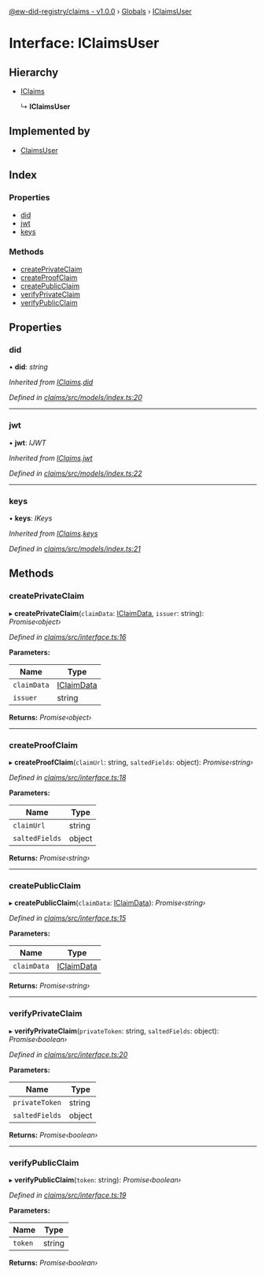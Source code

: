 [@ew-did-registry/claims - v1.0.0](../README.md) › [Globals](../globals.md) › [IClaimsUser](iclaimsuser.md)

# Interface: IClaimsUser

## Hierarchy

* [IClaims](iclaims.md)

  ↳ **IClaimsUser**

## Implemented by

* [ClaimsUser](../classes/claimsuser.md)

## Index

### Properties

* [did](iclaimsuser.md#did)
* [jwt](iclaimsuser.md#jwt)
* [keys](iclaimsuser.md#keys)

### Methods

* [createPrivateClaim](iclaimsuser.md#createprivateclaim)
* [createProofClaim](iclaimsuser.md#createproofclaim)
* [createPublicClaim](iclaimsuser.md#createpublicclaim)
* [verifyPrivateClaim](iclaimsuser.md#verifyprivateclaim)
* [verifyPublicClaim](iclaimsuser.md#verifypublicclaim)

## Properties

###  did

• **did**: *string*

*Inherited from [IClaims](iclaims.md).[did](iclaims.md#did)*

*Defined in [claims/src/models/index.ts:20](https://github.com/energywebfoundation/ew-did-registry/blob/5e08895/packages/claims/src/models/index.ts#L20)*

___

###  jwt

• **jwt**: *IJWT*

*Inherited from [IClaims](iclaims.md).[jwt](iclaims.md#jwt)*

*Defined in [claims/src/models/index.ts:22](https://github.com/energywebfoundation/ew-did-registry/blob/5e08895/packages/claims/src/models/index.ts#L22)*

___

###  keys

• **keys**: *IKeys*

*Inherited from [IClaims](iclaims.md).[keys](iclaims.md#keys)*

*Defined in [claims/src/models/index.ts:21](https://github.com/energywebfoundation/ew-did-registry/blob/5e08895/packages/claims/src/models/index.ts#L21)*

## Methods

###  createPrivateClaim

▸ **createPrivateClaim**(`claimData`: [IClaimData](iclaimdata.md), `issuer`: string): *Promise‹object›*

*Defined in [claims/src/interface.ts:16](https://github.com/energywebfoundation/ew-did-registry/blob/5e08895/packages/claims/src/interface.ts#L16)*

**Parameters:**

Name | Type |
------ | ------ |
`claimData` | [IClaimData](iclaimdata.md) |
`issuer` | string |

**Returns:** *Promise‹object›*

___

###  createProofClaim

▸ **createProofClaim**(`claimUrl`: string, `saltedFields`: object): *Promise‹string›*

*Defined in [claims/src/interface.ts:18](https://github.com/energywebfoundation/ew-did-registry/blob/5e08895/packages/claims/src/interface.ts#L18)*

**Parameters:**

Name | Type |
------ | ------ |
`claimUrl` | string |
`saltedFields` | object |

**Returns:** *Promise‹string›*

___

###  createPublicClaim

▸ **createPublicClaim**(`claimData`: [IClaimData](iclaimdata.md)): *Promise‹string›*

*Defined in [claims/src/interface.ts:15](https://github.com/energywebfoundation/ew-did-registry/blob/5e08895/packages/claims/src/interface.ts#L15)*

**Parameters:**

Name | Type |
------ | ------ |
`claimData` | [IClaimData](iclaimdata.md) |

**Returns:** *Promise‹string›*

___

###  verifyPrivateClaim

▸ **verifyPrivateClaim**(`privateToken`: string, `saltedFields`: object): *Promise‹boolean›*

*Defined in [claims/src/interface.ts:20](https://github.com/energywebfoundation/ew-did-registry/blob/5e08895/packages/claims/src/interface.ts#L20)*

**Parameters:**

Name | Type |
------ | ------ |
`privateToken` | string |
`saltedFields` | object |

**Returns:** *Promise‹boolean›*

___

###  verifyPublicClaim

▸ **verifyPublicClaim**(`token`: string): *Promise‹boolean›*

*Defined in [claims/src/interface.ts:19](https://github.com/energywebfoundation/ew-did-registry/blob/5e08895/packages/claims/src/interface.ts#L19)*

**Parameters:**

Name | Type |
------ | ------ |
`token` | string |

**Returns:** *Promise‹boolean›*
